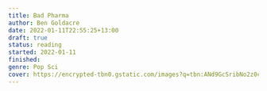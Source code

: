 ```yaml
---
title: Bad Pharma
author: Ben Goldacre
date: 2022-01-11T22:55:25+13:00
draft: true
status: reading
started: 2022-01-11
finished: 
genre: Pop Sci
cover: https://encrypted-tbn0.gstatic.com/images?q=tbn:ANd9GcSribNo2z0c-DyzVCw7DpvNgqc06JJREpaq6A&usqp=CAU
---
```



